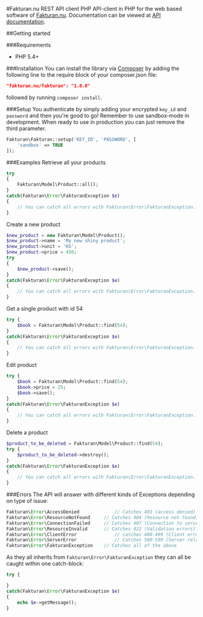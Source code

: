 #Fakturan.nu REST API client PHP
API-client in PHP for the web based software of [Fakturan.nu](https://fakturan.nu). Documentation can be viewed at [API documentation](https://sandbox.fakturan.nu/apidocs/).

##Getting started

###Requirements
- PHP 5.4+

###Installation
You can install the library via [Composer](http://getcomposer.org) by adding the following line to the require block of your composer.json file:

```json
"fakturan.nu/fakturan": "1.0.0"
```
	
followed by running `composer install`.

###Setup
You authenticate by simply adding your encrypted `key_id` and `password` and then you're good to go! Remember to use sandbox-mode in development. When ready to use in production you can just remove the third parameter.

```php
Fakturan\Fakturan::setup('KEY_ID', 'PASSWORD', [
	'sandbox' => TRUE	
]);
```

###Examples
Retrieve all your products

```php
try 
{
	Fakturan\Model\Product::all();
}
catch(Fakturan\Error\FakturanException $e)
{
	// You can catch all errors with Fakturan\Error\FakturanException. For more specific exceptions see the [Errors section](#user-content-errors).
}
```
Create a new product

```php
$new_product = new Fakturan\Model\Product();
$new_product->name = 'My new shiny product';
$new_product->unit = 'KG';
$new_product->price = 450;
try
{
	$new_product->save();
}
catch(Fakturan\Error\FakturanException $e)
{
	// You can catch all errors with Fakturan\Error\FakturanException. For more specific exceptions see the [Errors section](#user-content-errors).
}
```
	
Get a single product with id 54

```php
try {
	$book = Fakturan\Model\Product::find(54);
}
catch(Fakturan\Error\FakturanException $e)
{
	// You can catch all errors with Fakturan\Error\FakturanException. For more specific exceptions see the [Errors section](#user-content-errors).
}
```
	
Edit product

```php
try {
	$book = Fakturan\Model\Product::find(54);
	$book->price = 25;
	$book->save();
}
catch(Fakturan\Error\FakturanException $e)
{
	// You can catch all errors with Fakturan\Error\FakturanException. For more specific exceptions see the [Errors section](#user-content-errors).
}
```
	
Delete a product

```php
$product_to_be_deleted = Fakturan\Model\Product::find(54);
try {
	$product_to_be_deleted->destroy();
}
catch(Fakturan\Error\FakturanException $e)
{
	// You can catch all errors with Fakturan\Error\FakturanException. For more specific exceptions see the [Errors section](#user-content-errors).
}
```	


###Errors
The API will answer with different kinds of Exceptions depending on type of issue:

```php
Fakturan\Error\AccessDenied				// Catches 401 (access denied) 
Fakturan\Error\ResourceNotFound		// Catches 404 (Resource not found). 
Fakturan\Error\ConnectionFailed		// Catches 407 (Connection to server failed).
Fakturan\Error\ResourceInvalid		// Catches 422 (Validation errors).
Fakturan\Error\ClientError				// catches 400-499 (Client errors).
Fakturan\Error\ServerError				// Catches 500-599 (Server related issues).
Fakturan\Error\FakturanException	// Catches all of the above
```

As they all inherits from `Fakturan\Error\FakturanException` they can all be caught within one catch-block:

```php
try {

}
catch(Fakturan\Error\FakturanException $e) 
{
	echo $e->getMessage();
}
```